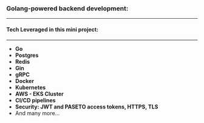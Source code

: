 ### Golang-powered backend development:

---

#### Tech Leveraged in this mini project:

---

- **Go** 
- **Postgres** 
- **Redis** 
- **Gin** 
- **gRPC** 
- **Docker** 
- **Kubernetes** 
- **AWS - EKS Cluster** 
- **CI/CD pipelines** 
- **Security: JWT and PASETO access tokens, HTTPS, TLS**
- And many more...

